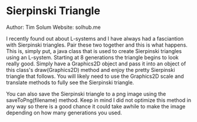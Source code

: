 Sierpinski Triangle
==========

Author: Tim Solum
Website: solhub.me

I recently found out about L-systems and I have always had a fasciantion with Sierpinski triangles. Pair these two together and this is what happens. This is, simply put, a java class that is used to create Sierpinski triangles using an L-system. Starting at 8 generations the triangle begins to look really good. Simply have a Graphics2D object and pass it into an object of this class's draw(Graphics2D) method and enjoy the pretty Sierpinski triangle that follows. You will likely need to use the Graphics2D scale and translate methods to fully see the Sierpinski triangle. 

You can also save the Sierpinski triangle to a png image using the saveToPng(filename) method. Keep in mind I did not optimize this method in any way so there is a good chance it could take awhile to make the image depending on how many generations you used. 
